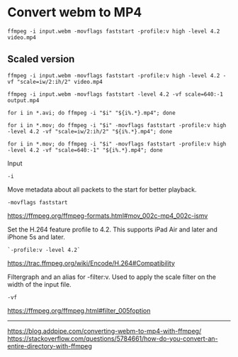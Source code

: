 # Convert webm to MP4

    ffmpeg -i input.webm -movflags faststart -profile:v high -level 4.2 video.mp4

## Scaled version

    ffmpeg -i input.webm -movflags faststart -profile:v high -level 4.2 -vf "scale=iw/2:ih/2" video.mp4

    ffmpeg -i input.webm -movflags faststart -level 4.2 -vf scale=640:-1 output.mp4

    for i in *.avi; do ffmpeg -i "$i" "${i%.*}.mp4"; done

    for i in *.mov; do ffmpeg -i "$i" -movflags faststart -profile:v high -level 4.2 -vf "scale=iw/2:ih/2" "${i%.*}.mp4"; done

    for i in *.mov; do ffmpeg -i "$i" -movflags faststart -profile:v high -level 4.2 -vf "scale=640:-1" "${i%.*}.mp4"; done

Input

    -i

Move metadata about all packets to the start for better playback.

    -movflags faststart

<https://ffmpeg.org/ffmpeg-formats.html#mov_002c-mp4_002c-ismv>

Set the H.264 feature profile to 4.2. This supports iPad Air and later and iPhone 5s and later.

    `-profile:v -level 4.2`

<https://trac.ffmpeg.org/wiki/Encode/H.264#Compatibility>

Filtergraph and an alias for -filter:v. Used to apply the scale filter on the width of the input file.

    -vf

<https://ffmpeg.org/ffmpeg.html#filter_005foption>

---

<https://blog.addpipe.com/converting-webm-to-mp4-with-ffmpeg/>
<https://stackoverflow.com/questions/5784661/how-do-you-convert-an-entire-directory-with-ffmpeg>
